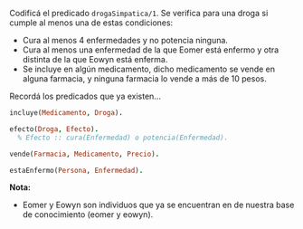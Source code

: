 Codificá el predicado `drogaSimpatica/1`. Se verifica para una droga si cumple al menos una de
estas condiciones:

* Cura al menos 4 enfermedades y no potencia ninguna.
* Cura al menos una enfermedad de la que Eomer está enfermo y otra distinta de la que Eowyn está enferma.
* Se incluye en algún medicamento, dicho medicamento se vende en alguna farmacia, y ninguna farmacia lo vende a más de 10 pesos.

Recordá los predicados que ya existen...

```prolog
incluye(Medicamento, Droga).

efecto(Droga, Efecto). 
  % Efecto :: cura(Enfermedad) o potencia(Enfermedad).

vende(Farmacia, Medicamento, Precio).

estaEnfermo(Persona, Enfermedad).

```

**Nota:**
* Eomer y Eowyn son individuos que ya se encuentran en de nuestra base de conocimiento (eomer y eowyn).